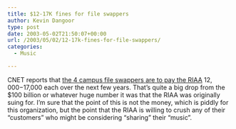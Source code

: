 ```yaml
---
title: $12-17K fines for file swappers
author: Kevin Dangoor
type: post
date: 2003-05-02T21:50:07+00:00
url: /2003/05/02/12-17k-fines-for-file-swappers/
categories:
  - Music

---
```

CNET reports that [the 4 campus file swappers are to pay the RIAA][1] $12,000-$17,000 each over the next few years. That&#8217;s quite a big drop from the $100 billion or whatever huge number it was that the RIAA was originally suing for. I&#8217;m sure that the point of this is not the money, which is piddly for this organization, but the point that the RIAA is willing to crush any of their &#8220;customers&#8221; who might be considering &#8220;sharing&#8221; their &#8220;music&#8221;.

 [1]: http://news.com.com/2100-1027_3-999332.html "Campus file swappers to pay RIAA | CNET News.com"